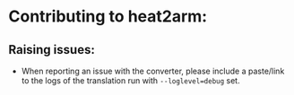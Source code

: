 # Contributing to heat2arm:

## Raising issues:

* When reporting an issue with the converter, please include a paste/link to
  the logs of the translation run with `--loglevel=debug` set.

